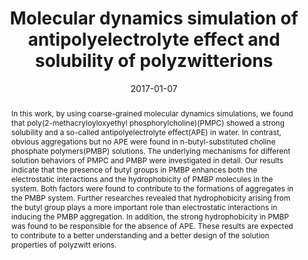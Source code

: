 ---
title: Molecular dynamics simulation of antipolyelectrolyte effect and solubility of polyzwitterions
authors:
- Shengchun Yang
- 朱有亮
- Hujun Qian
- Zhongyuan Lü
date: '2017-01-07'
doi: 10.1007/s40242-017-6354-0
publish_types: ['期刊文章']
publication: Chemical Research in Chinese Universities
publication_short: Chem. Res. Chin. Univ.
abstract: In this work, by using coarse-grained molecular dynamics  simulations, we found that poly(2-methacryloyloxyethyl  phosphorylcholine)(PMPC) showed a strong solubility and a so-called  antipolyelectrolyte effect(APE) in water. In contrast, obvious  aggregations but no APE were found in n-butyl-substituted choline  phosphate polymers(PMBP) solutions. The underlying mechanisms for  different solution behaviors of PMPC and PMBP were investigated in  detail. Our results indicate that the presence of butyl groups in PMBP  enhances both the electrostatic interactions and the hydrophobicity of  PMBP molecules in the system. Both factors were found to contribute to  the formations of aggregates in the PMBP system. Further researches  revealed that hydrophobicity arising from the butyl group plays a more  important role than electrostatic interactions in inducing the PMBP  aggregation. In addition, the strong hydrophobicity in PMBP was found to  be responsible for the absence of APE. These results are expected to  contribute to a better understanding and a better design of the solution  properties of polyzwitt erions.
url_pdf: http://link.springer.com/10.1007/s40242-017-6354-0
---